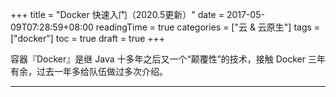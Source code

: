 +++
title = "Docker 快速入门（2020.5更新）"
date = 2017-05-09T07:28:59+08:00
readingTime = true
categories = ["云 & 云原生"]
tags = ["docker"]
toc = true
draft = true
+++

容器『Docker』是继 Java 十多年之后又一个“颠覆性”的技术，接触 Docker 三年有余，过去一年多给队伍做过多次介绍。

<!--more-->

---

